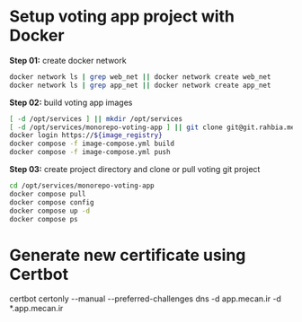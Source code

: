 # Setup voting app project with Docker

**Step 01:** create docker network
```bash
docker network ls | grep web_net || docker network create web_net
docker network ls | grep app_net || docker network create app_net
```

**Step 02:** build voting app images
```bash
[ -d /opt/services ] || mkdir /opt/services
[ -d /opt/services/monorepo-voting-app ] || git clone git@git.rahbia.mecan.ir:devops/monorepo-voting-app.git
docker login https://${image_registry}
docker compose -f image-compose.yml build
docker compose -f image-compose.yml push
```

**Step 03:** create project directory and clone or pull voting git project
```bash
cd /opt/services/monorepo-voting-app
docker compose pull
docker compose config
docker compose up -d
docker compose ps
```

# Generate new certificate using Certbot
certbot certonly --manual --preferred-challenges dns -d app.mecan.ir -d *.app.mecan.ir
